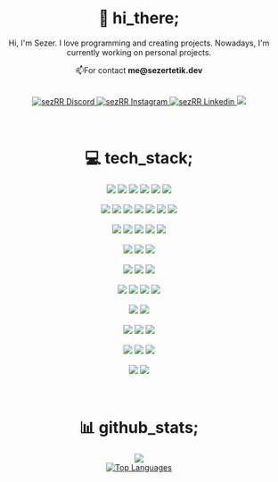 <h1 align="center">👋 hi_there;</h1>
<p align="center">Hi, I'm Sezer. I love programming and creating projects. Nowadays, I'm currently working on personal projects.</p>

<p align="center">
    📫For contact <b>me@sezertetik.dev</b>
</p>

<br>

<div align="center">
    <a href="#" title="szrr_">
        <img alt="sezRR Discord"src="https://img.shields.io/badge/Discord-%237289DA.svg?logo=discord&style=for-the-badge&logoColor=white" />
    </a>
    <a href="https://www.instagram.com/s3zzrr/">
        <img alt="sezRR Instagram"src="https://img.shields.io/badge/Instagram-%23E4405F.svg?style=for-the-badge&logo=instagram&logoColor=white" />
    </a>
    <a href="https://www.linkedin.com/in/sezertetik/">
        <img alt="sezRR Linkedin"src="https://img.shields.io/badge/LinkedIn-%230077B5.svg?style=for-the-badge&logo=linkedin&logoColor=white" />
    </a>
    <img src="https://komarev.com/ghpvc/?username=sezrr&style=for-the-badge&color=lightgrey"/>
</div>

<br/>
<br>

<h1 align="center">💻 tech_stack;</h1>
<div align="center">
    <img src="https://img.shields.io/badge/c%23-%23239120.svg?style=for-the-badge&logo=c-sharp&logoColor=white"/>
    <img src="https://img.shields.io/badge/c++-%2300599C.svg?style=for-the-badge&logo=c%2B%2B&logoColor=white"/>
    <img src="https://img.shields.io/badge/java-%23ED8B00.svg?style=for-the-badge&logo=java&logoColor=white"/>
    <img src="https://img.shields.io/badge/javascript-%23323330.svg?style=for-the-badge&logo=javascript&logoColor=%23F7DF1E"/>
    <img src="https://img.shields.io/badge/python-3670A0?style=for-the-badge&logo=python&logoColor=ffdd54"/>
    <img src="https://img.shields.io/badge/typescript-%23007ACC.svg?style=for-the-badge&logo=typescript&logoColor=white"/>
</div>

<br>

<div align="center">
    <img src="https://img.shields.io/badge/.NET-5C2D91?style=for-the-badge&logo=.net&logoColor=white"/>
    <img src="https://img.shields.io/badge/spring-%236DB33F.svg?style=for-the-badge&logo=spring&logoColor=white"/>
    <img src="https://img.shields.io/badge/express.js-%23404d59.svg?style=for-the-badge&logo=express&logoColor=%2361DAFB"/>
    <img src="https://img.shields.io/badge/FastAPI-005571?style=for-the-badge&logo=fastapi"/>
    <img src="https://img.shields.io/badge/node.js-6DA55F?style=for-the-badge&logo=node.js&logoColor=white"/>
    <img src="https://img.shields.io/badge/react-%2320232a.svg?style=for-the-badge&logo=react&logoColor=%2361DAFB"/>
    <img src="https://img.shields.io/badge/Next-black?style=for-the-badge&logo=next.js&logoColor=white"/>
</div>

<br>

<div align="center">
    <img src="https://img.shields.io/badge/Microsoft%20SQL%20Sever-CC2927?style=for-the-badge&logo=microsoft%20sql%20server&logoColor=white"/>
    <img src="https://img.shields.io/badge/MongoDB-%234ea94b.svg?style=for-the-badge&logo=mongodb&logoColor=white"/>
    <img src="https://img.shields.io/badge/mysql-%2300f.svg?style=for-the-badge&logo=mysql&logoColor=white"/>
    <img src="https://img.shields.io/badge/postgres-%23316192.svg?style=for-the-badge&logo=postgresql&logoColor=white"/>
    <img src="https://img.shields.io/badge/redis-%23DD0031.svg?style=for-the-badge&logo=redis&logoColor=white"/>
</div>

<br>

<div align="center">
    <img src="https://img.shields.io/badge/firebase-%23039BE5.svg?style=for-the-badge&logo=firebase"/>
    <img src="https://img.shields.io/badge/netlify-%23000000.svg?style=for-the-badge&logo=netlify&logoColor=#00C7B7"/>
    <img src="https://img.shields.io/badge/vercel-%23000000.svg?style=for-the-badge&logo=vercel&logoColor=white"/>
</div>

<br>

<div align="center">
    <img src="https://img.shields.io/badge/html5-%23E34F26.svg?style=for-the-badge&logo=html5&logoColor=white"/>
    <img src="https://img.shields.io/badge/css3-%231572B6.svg?style=for-the-badge&logo=css3&logoColor=white"/>
    <img src="https://img.shields.io/badge/SASS-hotpink.svg?style=for-the-badge&logo=SASS&logoColor=white"/>
</div>

<br>

<div align="center">
    <img src="https://img.shields.io/badge/tailwindcss-%2338B2AC.svg?style=for-the-badge&logo=tailwind-css&logoColor=white"/>
    <img src="https://img.shields.io/badge/bootstrap-%23563D7C.svg?style=for-the-badge&logo=bootstrap&logoColor=white"/>
    <img src="https://img.shields.io/badge/MUI-%230081CB.svg?style=for-the-badge&logo=material-ui&logoColor=white"/>
    <img src="https://img.shields.io/badge/Semantic%20UI%20React-%2335BDB2.svg?style=for-the-badge&logo=SemanticUIReact&logoColor=white"/>
</div>

<br>

<div align="center">
    <img src="https://img.shields.io/badge/Unity-%2320232a.svg?style=for-the-badge&logo=unity&logoColor=white"/>
    <img src="https://img.shields.io/badge/unreal-%2320232a.svg?style=for-the-badge&logo=unreal-engine&logoColor=white"/>
</div>

<br>

<div align="center">
    <img src="https://img.shields.io/badge/-Swagger-%23Clojure?style=for-the-badge&logo=swagger&logoColor=white"/>
    <img src="https://img.shields.io/badge/Postman-FF6C37?style=for-the-badge&logo=postman&logoColor=white"/>
    <img src="https://img.shields.io/badge/Anaconda-%2344A833.svg?style=for-the-badge&logo=anaconda&logoColor=white"/>
</div>

<br>

<div align="center">
    <img src="https://img.shields.io/badge/Notion-%23000000.svg?style=for-the-badge&logo=notion&logoColor=white"/>
    <img src="https://img.shields.io/badge/Trello-%23026AA7.svg?style=for-the-badge&logo=Trello&logoColor=white"/>
    <img src="https://img.shields.io/badge/jira-%230A0FFF.svg?style=for-the-badge&logo=jira&logoColor=white"/>
</div>

<br>

<div align="center">
    <img src="https://img.shields.io/badge/Aseprite-FFFFFF?style=for-the-badge&logo=Aseprite&logoColor=#7D929E"/>
    <img src="https://img.shields.io/badge/figma-%23F24E1E.svg?style=for-the-badge&logo=figma&logoColor=white"/>
</div>

<br>
<br>

<h1 align="center">📊 github_stats;</h1>
<div align="center">
    <a href="http://www.github.com/sezrr">
        <img src="https://github-readme-streak-stats.herokuapp.com/?user=sezrr&theme=apprentice&hide_border=false"/>
    </a>
</div>

<div align="center">
    <a href="https://github.com/sezrr">
        <img src="https://github-readme-stats.vercel.app/api/top-langs/?username=sezrr&theme=apprentice&hide_border=false&include_all_commits=true&count_private=true&layout=compact" alt="Top Languages" />
    </a>
</div>
